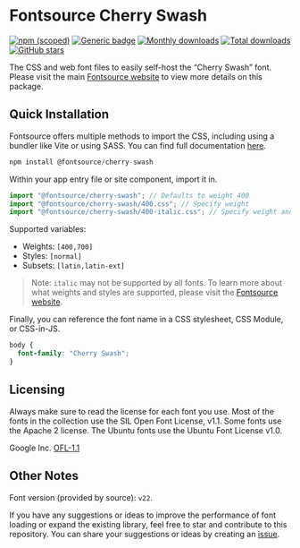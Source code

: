# Fontsource Cherry Swash

[![npm (scoped)](https://img.shields.io/npm/v/@fontsource/cherry-swash?color=brightgreen)](https://www.npmjs.com/package/@fontsource/cherry-swash) [![Generic badge](https://img.shields.io/badge/fontsource-passing-brightgreen)](https://github.com/fontsource/fontsource) [![Monthly downloads](https://badgen.net/npm/dm/@fontsource/cherry-swash)](https://github.com/fontsource/fontsource) [![Total downloads](https://badgen.net/npm/dt/@fontsource/cherry-swash)](https://github.com/fontsource/fontsource) [![GitHub stars](https://img.shields.io/github/stars/fontsource/fontsource.svg?style=social&label=Star)](https://github.com/fontsource/fontsource/stargazers)

The CSS and web font files to easily self-host the “Cherry Swash” font. Please visit the main [Fontsource website](https://fontsource.org/fonts/cherry-swash) to view more details on this package.

## Quick Installation

Fontsource offers multiple methods to import the CSS, including using a bundler like Vite or using SASS. You can find full documentation [here](https://fontsource.org/docs/getting-started/introduction).

```javascript
npm install @fontsource/cherry-swash
```

Within your app entry file or site component, import it in.

```javascript
import "@fontsource/cherry-swash"; // Defaults to weight 400
import "@fontsource/cherry-swash/400.css"; // Specify weight
import "@fontsource/cherry-swash/400-italic.css"; // Specify weight and style
```

Supported variables:
- Weights: `[400,700]`
- Styles: `[normal]`
- Subsets: `[latin,latin-ext]`

> Note: `italic` may not be supported by all fonts. To learn more about what weights and styles are supported, please visit the [Fontsource website](https://fontsource.org/fonts/cherry-swash).

Finally, you can reference the font name in a CSS stylesheet, CSS Module, or CSS-in-JS.

```css
body {
  font-family: "Cherry Swash";
}
```

## Licensing
Always make sure to read the license for each font you use. Most of the fonts in the collection use the SIL Open Font License, v1.1. Some fonts use the Apache 2 license. The Ubuntu fonts use the Ubuntu Font License v1.0.

Google Inc.
[OFL-1.1](http://scripts.sil.org/OFL)

## Other Notes
Font version (provided by source): `v22`.

If you have any suggestions or ideas to improve the performance of font loading or expand the existing library, feel free to star and contribute to this repository. You can share your suggestions or ideas by creating an [issue](https://github.com/fontsource/fontsource/issues).